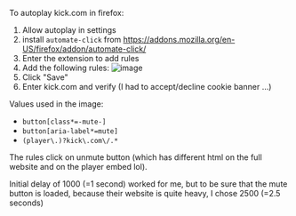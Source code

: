 To autoplay kick.com in firefox:
1. Allow autoplay in settings
1. install `automate-click` from https://addons.mozilla.org/en-US/firefox/addon/automate-click/
2. Enter the extension to add rules
3. Add the following rules:
![image](https://github.com/yonixw/LivestreamDockerRecorder/assets/5826209/0f6c73a0-37a6-4f90-b827-42a14898cb0c)
4. Click "Save"
5. Enter kick.com and verify (I had to accept/decline cookie banner ...)

Values used in the image:
* `button[class*=-mute-]`
* `button[aria-label*=mute]`
* `(player\.)?kick\.com\/.*`

The rules click on unmute button (which has different html on the full website and on the player embed lol). 

Initial delay of 1000 (=1 second) worked for me, but to be sure that the mute button is loaded, because their website is quite heavy, I chose 2500 (=2.5 seconds)
